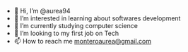 - 👋 Hi, I’m @aurea94
- 👀 I’m interested in learning about softwares development
- 🌱 I’m currently studying computer science
- 💞️ I’m looking to my first job on Tech
- 📫 How to reach me monteroaurea@gmail.com

<!---
aurea94/aurea94 is a ✨ special ✨ repository because its `README.md` (this file) appears on your GitHub profile.
You can click the Preview link to take a look at your changes.
--->
